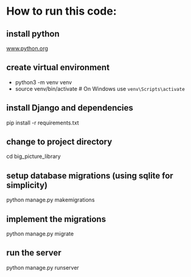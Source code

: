 # How to run this code:

## install python

www.python.org

## create virtual environment

- python3 -m venv venv
- source venv/bin/activate # On Windows use `venv\Scripts\activate`

## install Django and dependencies

pip install -r requirements.txt

## change to project directory

cd big_picture_library

## setup database migrations (using sqlite for simplicity)

python manage.py makemigrations

## implement the migrations

python manage.py migrate

## run the server

python manage.py runserver
